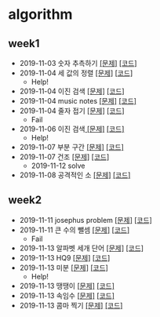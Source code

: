 # algorithm



## week1

- 2019-11-03 숫자 추측하기 [[문제]](http://59.23.150.58/30stair/guessing_game/guessing_game.php?pname=guessing_game) [[코드]](https://github.com/ji3427/algorithm/blob/master/week1/dov_10_guessing_game.cpp)
- 2019-11-04 세 값의 정렬 [[문제]](http://59.23.150.58/30stair/sort/sort.php?pname=sort) [[코드]](https://github.com/ji3427/algorithm/blob/master/week1/dov_10_tree_num_sort.cpp)
  - Help!
- 2019-11-04 이진 검색 [[문제]](http://59.23.150.58/30stair/bsearch/bsearch.php?pname=bsearch) [[코드]](https://github.com/ji3427/algorithm/blob/master/week1/dov_10_bsearch.cpp)
- 2019-11-04 music notes [[문제]](http://59.23.150.58/30stair/notes/notes.php?pname=notes) [[코드]](https://github.com/ji3427/algorithm/blob/master/week1/dov_10_music_notes.cpp)
- 2019-11-04 줄자 접기 [[문제]](http://59.23.150.58/30stair/measure/measure.php?pname=measure) [[코드]](https://github.com/ji3427/algorithm/blob/master/week1/dov_10_measure.cpp)
  - Fail
- 2019-11-06 이진 검색[ [문제]](http://59.23.150.58/30stair/binary_search/binary_search.php?pname=binary_search) [[코드]](https://github.com/ji3427/algorithm/blob/master/week1/dov_10_binary_search.cpp)
  - Help!
- 2019-11-07 부분 구간 [[문제]](http://59.23.150.58/30stair/subsequence/subsequence.php?pname=subsequence) [[코드]](https://github.com/ji3427/algorithm/blob/master/week1/dov_10_sebsequence.cpp)
- 2019-11-07 건조 [[문제]](http://59.23.150.58/30stair/drying/drying.php?pname=drying) [[코드]](https://github.com/ji3427/algorithm/blob/master/week1/dov_10_drying.cpp)
  - 2019-11-12 solve
- 2019-11-08 공격적인 소 [[문제]](http://59.23.150.58/30stair/aggressive/aggressive.php?pname=aggressive) [[코드]](https://github.com/ji3427/algorithm/blob/master/week1/dov_10_aggressive.cpp)

## week2

- 2019-11-11 josephus problem [[문제]](http://59.23.150.58/30stair/josephus/josephus.php?pname=josephus) [[코드]](https://github.com/ji3427/algorithm/blob/master/week2/dov_11_josephus.cpp)
- 2019-11-11 큰 수의 뺄셈 [[문제]](http://59.23.150.58/30stair/long_sub/long_sub.php?pname=long_sub) [[코드]](https://github.com/ji3427/algorithm/blob/master/week2/dov_11_long_sub.cpp)
  - Fail
- 2019-11-13 알파벳 세개 단어 [[문제]](http://59.23.150.58/30stair/alpha/alpha.php?pname=alpha) [[코드]](https://github.com/ji3427/algorithm/blob/master/week2/dov_12_alpha.cpp)
- 2019-11-13 HQ9 [[문제]](http://59.23.150.58/30stair/HQ9/HQ9.php?pname=HQ9) [[코드]](https://github.com/ji3427/algorithm/blob/master/week2/dov_12_HQ9.cpp)
- 2019-11-13 미분 [[문제]](http://59.23.150.58/30stair/differential/differential.php?pname=differential) [[코드]](https://github.com/ji3427/algorithm/blob/master/week2/dov_12_differential.cpp)
  - Help!
- 2019-11-13 땡땡이 [[문제]](http://59.23.150.58/30stair/chemi/chemi.php?pname=chemi) [[코드]](https://github.com/ji3427/algorithm/blob/master/week2/dov_12_chemi.cpp)
- 2019-11-13 속임수 [[문제]](http://59.23.150.58/30stair/coci_trik/coci_trik.php?pname=coci_trik) [[코드]](https://github.com/ji3427/algorithm/blob/master/week2/dov_12_coci_trik.cpp)
- 2019-11-13 콤마 찍기 [[문제]](http://59.23.150.58/30stair/comma/comma.php?pname=comma) [[코드]](https://github.com/ji3427/algorithm/blob/master/week2/dov_12_commai.cpp)